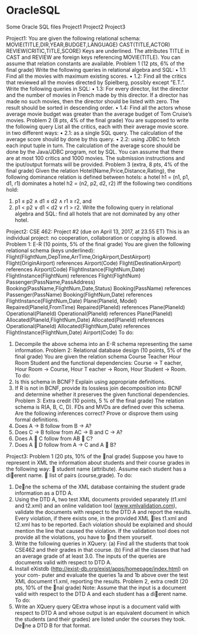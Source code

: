 # OracleSQL
Some Oracle SQL files
Project1 Project2 Project3


Project1:
You are given the following relational schema:
MOVIE(TITLE,DIR,YEAR,BUDGET,LANGUAGE)
CAST(TITLE,ACTOR)
REVIEW(CRITIC,TITLE,SCORE)
Keys are underlined. The attributes TITLE in CAST and REVIEW are foreign keys referencing MOVIE(TITLE).
You can assume that relation constants are available.
Problem 1 (12 pts, 6% of the final grade)
Write the following queries in relational algebra and SQL:
• 1.1: Find all the movies with maximum existing scores.
• 1.2: Find all the critics that reviewed all the movies directed by Spielberg, possibly except ”E.T.”.
Write the following queries in SQL:
• 1.3: For every director, list the director and the number of movies in French made by this director. If
a director has made no such movies, then the director should be listed with zero. The result should be
sorted in descending order.
• 1.4: Find all the actors whose average movie budget was greater than the average budget of Tom
Cruise’s movies.
Problem 2 (8 pts, 4% of the final grade)
You are supposed to write the following query
List all the critics, each with their average movie score.
in two different ways:
• 2.1: as a single SQL query. The calculation of the average score should by done by this query.
• 2.2: using JDBC to fetch each input tuple in turn. The calculation of the average score should be
done by the Java/JDBC program, not by SQL.
You can assume that there are at most 100 critics and 1000 movies. The submission instructions and the
iput/output formats will be provided.
Problem 3 (extra, 8 pts, 4% of the final grade)
Given the relation Hotel(Name,Price,Distance,Rating), the following dominance relation is defined between
hotels:
a hotel h1 = (n1, p1, d1, r1) dominates a hotel h2 = (n2, p2, d2, r2) iff the following two conditions
hold:
1. p1 ≤ p2 ∧ d1 ≤ d2 ∧ r1 ≥ r2, and
2. p1 < p2 ∨ d1 < d2 ∨ r1 > r2.
Write the following query in relational algebra and SQL:
find all hotels that are not dominated by any other hotel.



Project2:
CSE 462: Project #2 (due on April 13, 2017, at 23.55 ET)
This is an individual project: no cooperation, collaboration or copying is allowed.
Problem 1: E-R (10 points, 5% of the final grade)
You are given the following relational schema (keys underlined):
Flight(FlightNum,DepTime,ArrTime,OrigAirport,DestAirport)
Flight(OriginAirport) references Airport(Code)
Flight(DestinationAirport) references Airport(Code)
FlightInstance(FlightNum,Date)
FlightInstance(FlightNum) references Flight(FlightNum)
Passenger(PassName,PassAddress)
Booking(PassName,FlightNum,Date,Status)
Booking(PassName) references Passenger(PassName)
Booking(FlightNum,Date) references FlightInstance(FlightNum,Date)
Plane(PlaneId, Model)
Repaired(PlaneId,FromTime)
Repaired(PlaneId) references Plane(PlaneId)
Operational(PlaneId)
Operational(PlaneId) references Plane(PlaneId)
Allocated(PlaneId,FlightNum,Date)
Allocated(PlaneId) references Operational(PlaneId)
Allocated(FlightNum,Date) references FlightInstance(FlightNum,Date)
Airport(Code)
To do:
1. Decompile the above schema into an E-R schema representing the same information.
Problem 2: Relational database design (10 points, 5% of the final grade)
You are given the relation schema
Course Teacher Hour Room Student
and the functional dependencies:
Course → T eacher,
Hour Room → Course,
Hour T eacher → Room,
Hour Student → Room.
To do:
1. Is this schema in BCNF? Explain using appropriate definitions.
2. If R is not in BCNF, provide its lossless join decomposition into BCNF and determine whether
it preserves the given functional dependencies.
Problem 3: Extra credit (10 points, 5 % of the final grade)
The relation schema is R(A, B, C, D). FDs and MVDs are defined over this schema.
Are the following inferences correct? Prove or disprove them using formal definitions.
1. Does A → B follow from B → A?
2. Does C → B follow from AC → B and C → A?
3. Does A  C follow from AB  C?
4. Does A  D follow from A → C and A  B?




Project3:
Problem 1 (20 pts, 10% of the nal grade)
Suppose you have to represent in XML the information about students and their course grades in
the following way:
 student name (attribute). Assume each student has a dierent name.
 list of pairs (course,grade).
To do:
1. Dene the schema of the XML database containing the student grade information as a DTD
A.
2. Using the DTD A, two test XML documents provided separately (t1.xml and t2.xml) and
an online validation tool (www.xmlvalidation.com), validate the documents with respect to
the DTD A and report the results. Every violation, if there exists one, in the provided XML
les t1.xml and t2.xml has to be reported. Each violation should be explained and should
mention the line that caused the violation. If the validation tool does not provide all the
violations, you have to nd them yourself.
3. Write the following queries in XQuery:
(a) Find all the students that took CSE462 and their grades in that course.
(b) Find all the classes that had an average grade of at least 3.0.
The inputs of the queries are documents valid with respect to DTD A.
4. Install eXistdb (http://exist-db.org/exist/apps/homepage/index.html) on your com-
puter and evaluate the queries 1a and 1b above over the test XML document t1.xml, reporting
the results.
Problem 2, extra credit (20 pts, 10% of the nal grade)
Note: Assume that the input is a document valid with respect to the DTD A and each student has
a dierent name. To do:
1. Write an XQuery query QExtra whose input is a document valid with respect to DTD A and
whose output is an equivalent document in which the students (and their grades) are listed
under the courses they took. Dene a DTD B for that format.
